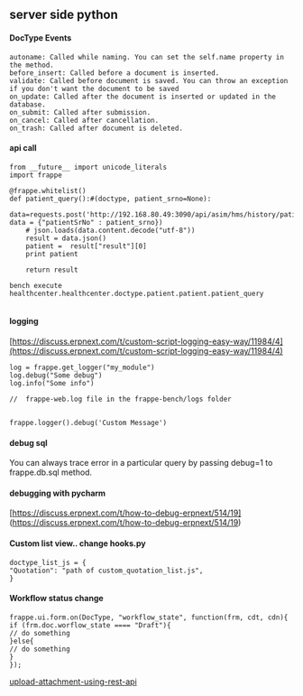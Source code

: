 ## server side python


#### DocType Events

```
autoname: Called while naming. You can set the self.name property in the method.
before_insert: Called before a document is inserted.
validate: Called before document is saved. You can throw an exception if you don't want the document to be saved
on_update: Called after the document is inserted or updated in the database.
on_submit: Called after submission.
on_cancel: Called after cancellation.
on_trash: Called after document is deleted.
```


#### api call

```
from __future__ import unicode_literals
import frappe

@frappe.whitelist()
def patient_query():#(doctype, patient_srno=None):
	data=requests.post('http://192.168.80.49:3090/api/asim/hms/history/patient', data = {"patientSrNo" : patient_srno})
	# json.loads(data.content.decode("utf-8"))
	result = data.json()
	patient =  result["result"][0] 
	print patient

	return result

bench execute healthcenter.healthcenter.doctype.patient.patient.patient_query


```

#### logging
[https://discuss.erpnext.com/t/custom-script-logging-easy-way/11984/4](https://discuss.erpnext.com/t/custom-script-logging-easy-way/11984/4)


```
log = frappe.get_logger("my_module")
log.debug("Some debug")
log.info("Some info")

//  frappe-web.log file in the frappe-bench/logs folder
 
 ```
 
 ```
 frappe.logger().debug('Custom Message')
 ```
 
#### debug sql
 
 You can always trace error in a particular query by passing debug=1 to frappe.db.sql method.
 
 
#### debugging with pycharm
[https://discuss.erpnext.com/t/how-to-debug-erpnext/514/19] (https://discuss.erpnext.com/t/how-to-debug-erpnext/514/19)



#### Custom list view.. change hooks.py

```
doctype_list_js = {
"Quotation": "path of custom_quotation_list.js",
}
```

#### Workflow status change

```
frappe.ui.form.on(DocType, "workflow_state", function(frm, cdt, cdn){
if (frm.doc.worflow_state ==== "Draft"){
// do something
}else{
// do something
}
});
```


[upload-attachment-using-rest-api](https://discuss.erpnext.com/t/upload-attachment-using-rest-api/4770)
